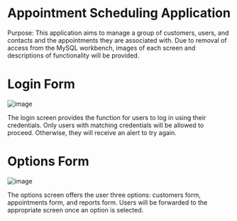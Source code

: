 # Appointment Scheduling Application

Purpose: This application aims to manage a group of customers, users, and contacts and the appointments they are associated with. Due to removal of access from the 
MySQL workbench, images of each screen and descriptions of functionality will be provided.

# Login Form

![image](https://user-images.githubusercontent.com/41936050/150024667-2b2bff4b-6faf-4ddd-b905-6b7f776af491.png)

The login screen provides the function for users to log in using their credentials. Only users with matching credentials will be allowed to proceed. Otherwise, they will
receive an alert to try again.

# Options Form

![image](https://user-images.githubusercontent.com/41936050/150025083-4f9eff20-b872-4bd1-b67c-1f45bd00ebf6.png)

The options screen offers the user three options: customers form, appointments form, and reports form. Users will be forwarded to the appropriate screen once an option
is selected.
